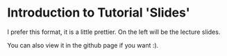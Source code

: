 # Introduction to Tutorial 'Slides'

I prefer this format, it is a little prettier.  On the left will be the lecture slides.

You can also view it in the github page if you want :).
